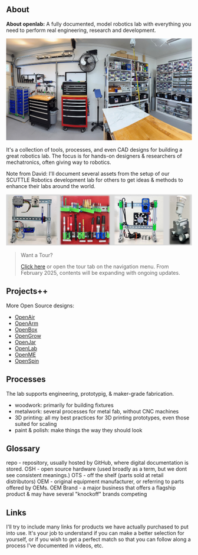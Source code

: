 ## About
**About openlab:** A fully documented, model robotics lab with everything you need to perform real engineering, research and development.

![panoramic photo](img/img_pano2.jpg)

It's a collection of tools, processes, and even CAD designs for building a great robotics lab.  The focus is for hands-on designers & researchers of mechatronics, often giving way to robotics. 

Note from David: I'll document several assets from the setup of our SCUTTLE Robotics development lab for others to get ideas & methods to enhance their labs around the world.

![banner image](img/banner.jpg)

>
> Want a Tour?
>
> [Click here](tour) or open the tour tab on the navigation menu.  From February 2025, contents will be expanding with ongoing updates.
> 

## Projects++
More Open Source designs:
* [OpenAir](https://qr.net/openairproject)
* [OpenArm](https://qr.net/openarmproject)
* [OpenBox](https://qr.net/openboxproject)
* [OpenGrow](https://qr.net/opengrowproject)
* [OpenJar](https://qr.net/openjarproject)
* [OpenLab](https://qr.net/openlabproject)
* [OpenME](https://qr.net/openmeproject)
* [OpenSpin](https://qr.net/openspinproject)


## Processes
The lab supports engineering, prototypig, & maker-grade fabrication.
* woodwork: primarily for building fixtures
* metalwork: several processes for metal fab, without CNC machines
* 3D printing: all my best practices for 3D printing prototypes, even those suited for scaling
* paint & polish: make things the way they should look

## Glossary
repo - repository, usually hosted by GitHub, where digital documentation is stored.
OSH - open source hardware (used broadly as a term, but we dont see consistent meanings.)
OTS - off the shelf (parts sold at retail distributors)
OEM - original equipment manufacturer, or referring to parts offered by OEMs.
OEM Brand - a major business that offers a flagship product & may have several "knockoff" brands competing

## Links
I'll try to include many links for products we have actually purchased to put into use.  It's your job to understand if you can make a better selection for yourself, or if you wish to get a perfect match so that you can follow along a process I've documented in videos, etc.
